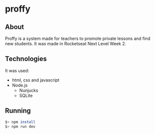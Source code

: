 # proffy

## About
Proffy is a system made for teachers to promote private lessons and find new students. It was made in Rocketseat Next Level Week 2. 

## Technologies
It was used:

* html, css and javascript
* Node.js
  * Nunjucks
  * SQLite

## Running

```bash
$> npm install
$> npm run dev
```
